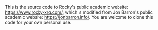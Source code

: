 This is the source code to Rocky's public academic website: https://www.rocky-xrq.com/, which is modified from Jon Barron's public academic website: https://jonbarron.info/. You are welcome to clone this code for your own personal use.
